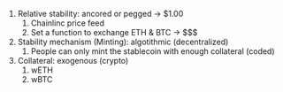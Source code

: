 1. Relative stability: ancored or pegged -> $1.00
    1. Chainlinc price feed
    2. Set a function to exchange ETH & BTC -> $$$
2. Stability mechanism (Minting): algotithmic (decentralized)
    1. People can only mint the stablecoin with enough collateral  (coded)
3. Collateral: exogenous (crypto)
    1. wETH
    2. wBTC